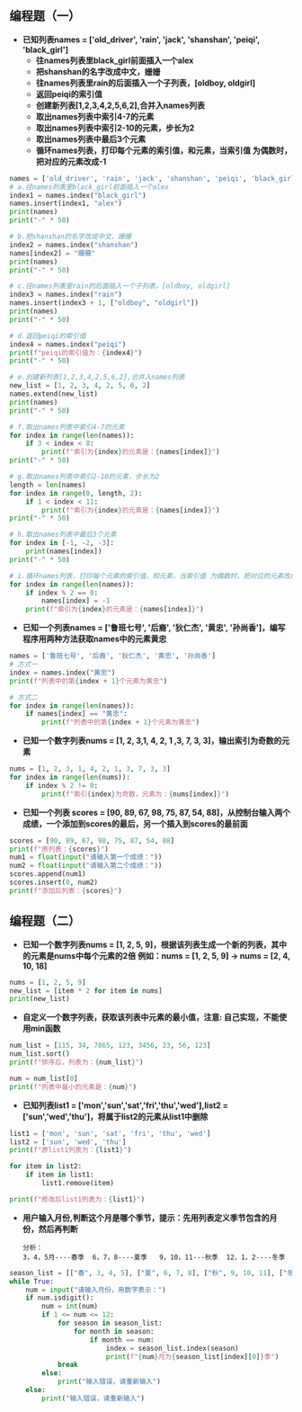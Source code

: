 ## 编程题（一）

- **已知列表names = ['old_driver', 'rain', 'jack', 'shanshan', 'peiqi', 'black_girl']**
  - **往names列表里black_girl前面插入一个alex**
  - **把shanshan的名字改成中文，姗姗**
  - **往names列表里rain的后面插入一个子列表，[oldboy, oldgirl]**
  - **返回peiqi的索引值**
  - **创建新列表[1,2,3,4,2,5,6,2],合并入names列表**
  - **取出names列表中索引4-7的元素**
  - **取出names列表中索引2-10的元素，步长为2**
  - **取出names列表中最后3个元素**
  - **循环names列表，打印每个元素的索引值，和元素，当索引值 为偶数时，把对应的元素改成-1**

```python
names = ['old_driver', 'rain', 'jack', 'shanshan', 'peiqi', 'black_girl']
# a.往names列表里black_girl前面插入一个alex
index1 = names.index("black_girl")
names.insert(index1, "alex")
print(names)
print("-" * 50)

# b.把shanshan的名字改成中文，姗姗
index2 = names.index("shanshan")
names[index2] = "珊珊"
print(names)
print("-" * 50)

# c.往names列表里rain的后面插入一个子列表，[oldboy, oldgirl]
index3 = names.index("rain")
names.insert(index3 + 1, ["oldboy", "oldgirl"])
print(names)
print("-" * 50)

# d.返回peiqi的索引值
index4 = names.index("peiqi")
print(f"peiqi的索引值为：{index4}")
print("-" * 50)

# e.创建新列表[1,2,3,4,2,5,6,2],合并入names列表
new_list = [1, 2, 3, 4, 2, 5, 6, 2]
names.extend(new_list)
print(names)
print("-" * 50)

# f.取出names列表中索引4-7的元素
for index in range(len(names)):
    if 3 < index < 8:
        print(f"索引为{index}的元素是：{names[index]}")
print("-" * 50)

# g.取出names列表中索引2-10的元素，步长为2
length = len(names)
for index in range(0, length, 2):
    if 1 < index < 11:
        print(f"索引为{index}的元素是：{names[index]}")
print("-" * 50)

# h.取出names列表中最后3个元素
for index in [-1, -2, -3]:
    print(names[index])
print("-" * 50)

# i.循环names列表，打印每个元素的索引值，和元素，当索引值 为偶数时，把对应的元素改成-1
for index in range(len(names)):
    if index % 2 == 0:
        names[index] = -1
    print(f"索引为{index}的元素是：{names[index]}")

```

- **已知一个列表names = ['鲁班七号', '后裔', '狄仁杰', '黄忠', '孙尚香']，编写程序用两种方法获取names中的元素黄忠**

```python
names = ['鲁班七号', '后裔', '狄仁杰', '黄忠', '孙尚香']
# 方式一
index = names.index("黄忠")
print(f"列表中的第{index + 1}个元素为黄忠")

# 方式二
for index in range(len(names)):
    if names[index] == "黄忠":
        print(f"列表中的第{index + 1}个元素为黄忠")
```

- **已知一个数字列表nums = [1, 2, 3,1, 4, 2, 1 ,3, 7, 3, 3]，输出索引为奇数的元素**

```python
nums = [1, 2, 3, 1, 4, 2, 1, 3, 7, 3, 3]
for index in range(len(nums)):
    if index % 2 != 0:
        print(f"索引{index}为奇数，元素为：{nums[index]}")
```

- **已知一个列表 scores = [90, 89, 67, 98, 75, 87, 54, 88]，从控制台输入两个成绩，一个添加到scores的最后，另一个插入到scores的最前面**

```python
scores = [90, 89, 67, 98, 75, 87, 54, 88]
print(f"原列表：{scores}")
num1 = float(input("请输入第一个成绩："))
num2 = float(input("请输入第二个成绩："))
scores.append(num1)
scores.insert(0, num2)
print(f"添加后列表：{scores}")
```

## 编程题（二）

- **已知一个数字列表nums = [1, 2, 5, 9]，根据该列表生成一个新的列表，其中的元素是nums中每个元素的2倍**
  **例如：nums = [1, 2, 5, 9]   ->  nums = [2, 4, 10, 18]**

```python
nums = [1, 2, 5, 9]
new_list = [item * 2 for item in nums]
print(new_list)
```

- **自定义一个数字列表，获取该列表中元素的最小值，注意: 自己实现，不能使用min函数**


```python
num_list = [115, 34, 7865, 123, 3456, 23, 56, 123]
num_list.sort()
print(f"排序后，列表为：{num_list}")

num = num_list[0]
print(f"列表中最小的元素是：{num}")
```

- **已知列表list1 = ['mon','sun','sat','fri','thu','wed'],list2 = ['sun','wed','thu']，将属于list2的元素从list1中删除**


```python
list1 = ['mon', 'sun', 'sat', 'fri', 'thu', 'wed']
list2 = ['sun', 'wed', 'thu']
print(f"原list1列表为：{list1}")

for item in list2:
    if item in list1:
        list1.remove(item)

print(f"修改后list1列表为：{list1}")
```

- **用户输入月份,判断这个月是哪个季节，提示：先用列表定义季节包含的月份，然后再判断**

   ```
   分析：
   3，4，5月----春季  6，7，8----夏季   9，10，11---秋季  12，1，2----冬季 
   ```

```python
season_list = [["春", 3, 4, 5], ["夏", 6, 7, 8], ["秋", 9, 10, 11], ["冬", 12, 1, 2]]
while True:
    num = input("请输入月份，用数字表示：")
    if num.isdigit():
        num = int(num)
        if 1 <= num <= 12:
            for season in season_list:
                for month in season:
                    if month == num:
                        index = season_list.index(season)
                        print(f"{num}月为{season_list[index][0]}季")
            break
        else:
            print("输入错误，请重新输入")
    else:
        print("输入错误，请重新输入")
```

